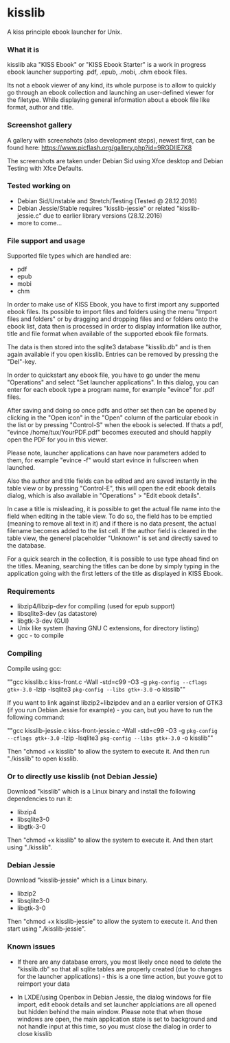# kisslib
A kiss principle ebook launcher for Unix.

### What it is
kisslib aka "KISS Ebook" or "KISS Ebook Starter" is a work in progress ebook launcher supporting .pdf, .epub, .mobi, .chm ebook files.

Its not a ebook viewer of any kind, its whole purpose is to allow to quickly go through an ebook collection and launching an user-defined viewer for the filetype. While displaying general information about a ebook file like format, author and title.

### Screenshot gallery
A gallery with screenshots (also development steps), newest first, can be found here:
https://www.picflash.org/gallery.php?id=9RGDIIE7K8

The screenshots are taken under Debian Sid using Xfce desktop and Debian Testing with Xfce Defaults.

### Tested working on
* Debian Sid/Unstable and Stretch/Testing (Tested @ 28.12.2016)
* Debian Jessie/Stable requires "kisslib-jessie" or related "kisslib-jessie.c" due to earlier library versions (28.12.2016)
* more to come...

### File support and usage

Supported file types which are handled are:
* pdf
* epub
* mobi
* chm

In order to make use of KISS Ebook, you have to first import any supported ebook files.
Its possible to import files and folders using the menu "Import files and folders" or by dragging and dropping files and or folders onto the ebook list, data then is processed in order to display information like author, title and file format when available of the supported ebook file formats.

The data is then stored into the sqlite3 database "kisslib.db" and is then again available if you open kisslib.
Entries can be removed by pressing the "Del"-key.

In order to quickstart any ebook file, you have to go under the menu "Operations" and select "Set launcher applications".
In this dialog, you can enter for each ebook type a program name, for example "evince" for .pdf files.

After saving and doing so once pdfs and other set then can be opened by clicking in the "Open icon" in the "Open" column of the particular ebook in the list or by pressing "Control-S" when the ebook is selected. If thats a pdf, "evince /home/tux/YourPDF.pdf" becomes executed and should happily open the PDF for you in this viewer.

Please note, launcher applications can have now parameters added to them, for example "evince -f" would start evince in fullscreen when launched.

Also the author and title fields can be edited and are saved instantly in the table view or by pressing "Control-E", this will open the edit ebook details dialog, which is also available in "Operations" > "Edit ebook details".

In case a title is misleading, it is possible to get the actual file name into the field when editing in the table view. To do so, the field has to be emptied (meaning to remove all text in it) and if there is no data present, the actual filename becomes added to the list cell. If the author field is cleared in the table view, the generel placeholder "Unknown" is set and directly saved to the database.

For a quick search in the collection, it is possible to use type ahead find on the titles. Meaning, searching the titles can be done by simply typing in the application going with the first letters of the title as displayed in KISS Ebook.

### Requirements
* libzip4/libzip-dev for compiling (used for epub support)
* libsqlite3-dev (as datastore)
* libgtk-3-dev (GUI)
* Unix like system (having GNU C extensions, for directory listing)
* gcc - to compile

### Compiling
Compile using gcc:

""gcc kisslib.c kiss-front.c -Wall -std=c99 -O3 -g `pkg-config --cflags gtk+-3.0` -lzip -lsqlite3 `pkg-config --libs gtk+-3.0` -o kisslib""

If you want to link against libzip2+libzipdev and an a earlier version of GTK3 (if you run Debian Jessie for example) - you can, but you have to run the following command:

""gcc kisslib-jessie.c kiss-front-jessie.c -Wall -std=c99 -O3 -g `pkg-config --cflags gtk+-3.0` -lzip -lsqlite3 `pkg-config --libs gtk+-3.0` -o kisslib""

Then "chmod +x kisslib" to allow the system to execute it.
And then run "./kisslib" to open kisslib.


### Or to directly use kisslib (not Debian Jessie)
Download "kisslib" which is a Linux binary and install the following dependencies to run it:
* libzip4
* libsqlite3-0
* libgtk-3-0

Then "chmod +x kisslib" to allow the system to execute it.
And then start using "./kisslib".


### Debian Jessie
Download "kisslib-jessie" which is a Linux binary.

* libzip2
* libsqlite3-0
* libgtk-3-0

Then "chmod +x kisslib-jessie" to allow the system to execute it.
And then start using "./kisslib-jessie".


### Known issues
* If there are any database errors, you most likely once need to delete the "kisslib.db" so that all sqlite tables are properly created (due to changes for the launcher applications) - this is a one time action, but youve got to reimport your data

* In LXDE/using Openbox in Debian Jessie, the dialog windows for file import, edit ebook details and set launcher applciations are all opened but hidden behind the main window. Please note that when those windows are open, the main application state is set to background and not handle input at this time, so you must close the dialog in order to close kisslib
